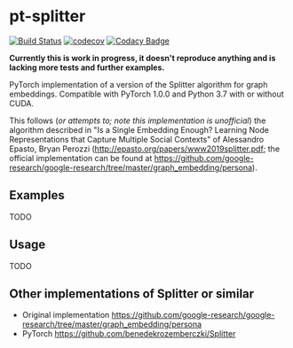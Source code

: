 # pt-splitter

[![Build Status](https://travis-ci.org/vlukiyanov/pt-splitter.svg?branch=master)](https://travis-ci.org/vlukiyanov/pt-splitter) [![codecov](https://codecov.io/gh/vlukiyanov/pt-splitter/branch/master/graph/badge.svg)](https://codecov.io/gh/vlukiyanov/pt-splitter)
[![Codacy Badge](https://api.codacy.com/project/badge/Grade/9abf93516ea04120855a61ba5b693bb1)](https://www.codacy.com/app/vlukiyanov/pt-splitter?utm_source=github.com&amp;utm_medium=referral&amp;utm_content=vlukiyanov/pt-splitter&amp;utm_campaign=Badge_Grade)

**Currently this is work in progress, it doesn't reproduce anything and is lacking more tests and further examples.**

PyTorch implementation of a version of the Splitter algorithm for graph embeddings. Compatible with PyTorch 1.0.0 and Python 3.7 with or without CUDA.

This follows (*or attempts to; note this implementation is unofficial*) the algorithm described in "Is a Single Embedding Enough? Learning Node Representations that Capture Multiple Social Contexts" of Alessandro Epasto, Bryan Perozzi (http://epasto.org/papers/www2019splitter.pdf; the official implementation can be found at https://github.com/google-research/google-research/tree/master/graph_embedding/persona).

## Examples

TODO

## Usage

TODO

## Other implementations of Splitter or similar

*  Original implementation <https://github.com/google-research/google-research/tree/master/graph_embedding/persona>
*  PyTorch <https://github.com/benedekrozemberczki/Splitter>